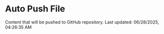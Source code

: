 # Auto Push File

Content that will be pushed to GitHub repository.
Last updated: 06/28/2025, 04:26:35 AM
